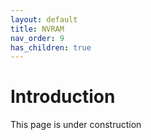```yaml
---
layout: default
title: NVRAM
nav_order: 9
has_children: true
---
```


# Introduction

This page is under construction